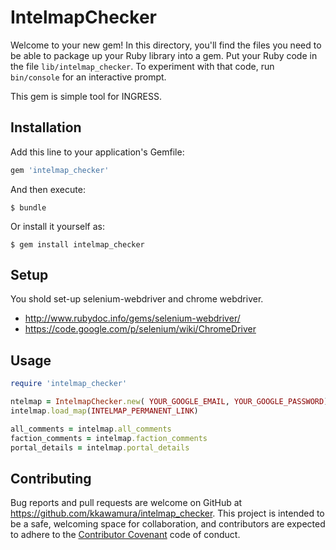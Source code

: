 # IntelmapChecker

Welcome to your new gem! In this directory, you'll find the files you need to be able to package up your Ruby library into a gem. Put your Ruby code in the file `lib/intelmap_checker`. To experiment with that code, run `bin/console` for an interactive prompt.

This gem is simple tool for INGRESS.

## Installation

Add this line to your application's Gemfile:

```ruby
gem 'intelmap_checker'
```

And then execute:

    $ bundle

Or install it yourself as:

    $ gem install intelmap_checker

## Setup
You shold set-up selenium-webdriver and chrome webdriver.
* http://www.rubydoc.info/gems/selenium-webdriver/
* https://code.google.com/p/selenium/wiki/ChromeDriver

## Usage

```ruby
require 'intelmap_checker'

ntelmap = IntelmapChecker.new( YOUR_GOOGLE_EMAIL, YOUR_GOOGLE_PASSWORD)
intelmap.load_map(INTELMAP_PERMANENT_LINK)

all_comments = intelmap.all_comments
faction_comments = intelmap.faction_comments
portal_details = intelmap.portal_details
```

## Contributing

Bug reports and pull requests are welcome on GitHub at https://github.com/kkawamura/intelmap_checker. This project is intended to be a safe, welcoming space for collaboration, and contributors are expected to adhere to the [Contributor Covenant](contributor-covenant.org) code of conduct.

